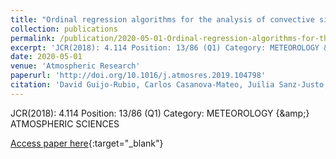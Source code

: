 ```yaml
---
title: "Ordinal regression algorithms for the analysis of convective situations over Madrid-Barajas airport"
collection: publications
permalink: /publication/2020-05-01-Ordinal-regression-algorithms-for-the-analysis-of-convective-situations-over-Madrid-Barajas-airport
excerpt: 'JCR(2018): 4.114 Position: 13/86 (Q1) Category: METEOROLOGY &amp; ATMOSPHERIC SCIENCES'
date: 2020-05-01
venue: 'Atmospheric Research'
paperurl: 'http://doi.org/10.1016/j.atmosres.2019.104798'
citation: 'David Guijo-Rubio, Carlos Casanova-Mateo, Juilia Sanz-Justo, Pedro Antonio Gutirrez, Sara Cornejo-Bueno, Csar Hervs-Martınez, Sancho Salcedo-Sanz, &quot;Ordinal regression algorithms for the analysis of convective situations over Madrid-Barajas airport.&quot; Atmospheric Research, Vol. 236, 2020, pp.104798.'
---
```

JCR(2018): 4.114 Position: 13/86 (Q1) Category: METEOROLOGY {\&amp;} ATMOSPHERIC SCIENCES

[Access paper here](http://doi.org/10.1016/j.atmosres.2019.104798){:target="_blank"}
